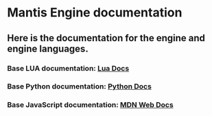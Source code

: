 # Mantis Engine documentation
## Here is the documentation for the engine and engine languages.
### Base LUA documentation: [Lua Docs](https://www.lua.org/docs.html) 
### Base Python documentation: [Python Docs](https://docs.python.org/3/)
### Base JavaScript documentation: [MDN Web Docs](https://developer.mozilla.org/ru/docs/Web/JavaScript)
